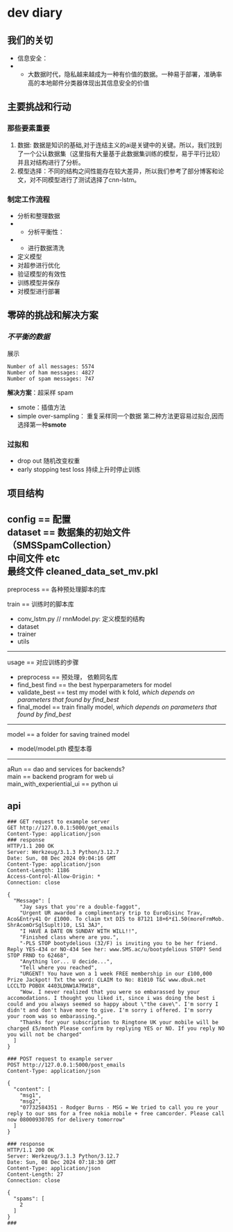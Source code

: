 # dev diary

## 我们的关切
- 信息安全：
- - 大数据时代，隐私越来越成为一种有价值的数据。一种易于部署，准确率高的本地邮件分类器体现出其信息安全的价值
## 主要挑战和行动
### 那些要素重要
1. 数据: 数据是知识的基础,对于连结主义的ai是关键中的关键。所以，我们找到了一个公认数据集（这里指有大量基于此数据集训练的模型，易于平行比较）并且对结构进行了分析。
2. 模型选择：不同的结构之间性能存在较大差异，所以我们参考了部分博客和论文，对不同模型进行了测试选择了cnn-lstm。
### 制定工作流程
* 分析和整理数据
* * 分析平衡性：
* * 进行数据清洗
* 定义模型
* 对超参进行优化
* 验证模型的有效性
* 训练模型并保存
* 对模型进行部署

## 零碎的挑战和解决方案
### *不平衡的数据*
展示
```
Number of all messages: 5574
Number of ham messages: 4827
Number of spam messages: 747
```
**解决方案**：超采样 spam 
- smote：插值方法
- simple over-sampling： 重复采样同一个数据
第二种方法更容易过拟合,因而选择第一种**smote**

### 过拟和
* drop out 随机改变权重
* early stopping test loss 持续上升时停止训练
## 项目结构
config == 配置  
dataset == 数据集的初始文件（SMSSpamCollection）  
           中间文件 etc  
            最终文件 cleaned_data_set_mv.pkl  
---
preprocess == 各种预处理脚本的库  
            
train == 训练时的脚本库  
- conv_lstm.py // rnnModel.py: 定义模型的结构  
- dataset
- trainer
- utils  

---
usage == 对应训练的步骤  
- preprocess ==     预处理， 依赖同名库  
- find_best find == the best hyperparameters for model  
- validate_best ==  test my model with k fold, _which depends on parameters that found by find_best_   
- final_model ==    train finally model, _which depends on parameters that found by find_best_   
---
model == a folder for saving trained model
- model/model.pth 模型本尊  
---
aRun ==       dao and services for backends?  
main ==       backend program for web ui  
main_with_experiential_ui ==   python ui  

## api
```
### GET request to example server
GET http://127.0.0.1:5000/get_emails
Content-Type: application/json
### response
HTTP/1.1 200 OK
Server: Werkzeug/3.1.3 Python/3.12.7
Date: Sun, 08 Dec 2024 09:04:16 GMT
Content-Type: application/json
Content-Length: 1186
Access-Control-Allow-Origin: *
Connection: close

{
  "Message": [
    "Jay says that you're a double-faggot",
    "Urgent UR awarded a complimentary trip to EuroDisinc Trav, Aco&Entry41 Or £1000. To claim txt DIS to 87121 18+6*£1.50(moreFrmMob. ShrAcomOrSglSuplt)10, LS1 3AJ",
    "I HAVE A DATE ON SUNDAY WITH WILL!!",
    "Finished class where are you.",
    "-PLS STOP bootydelious (32/F) is inviting you to be her friend. Reply YES-434 or NO-434 See her: www.SMS.ac/u/bootydelious STOP? Send STOP FRND to 62468",
    "Anything lor... U decide...",
    "Tell where you reached",
    "URGENT! You have won a 1 week FREE membership in our £100,000 Prize Jackpot! Txt the word: CLAIM to No: 81010 T&C www.dbuk.net LCCLTD POBOX 4403LDNW1A7RW18",
    "Wow. I never realized that you were so embarassed by your accomodations. I thought you liked it, since i was doing the best i could and you always seemed so happy about \"the cave\". I'm sorry I didn't and don't have more to give. I'm sorry i offered. I'm sorry your room was so embarassing.",
    "Thanks for your subscription to Ringtone UK your mobile will be charged £5/month Please confirm by replying YES or NO. If you reply NO you will not be charged"
  ]
}

### POST request to example server
POST http://127.0.0.1:5000/post_emails
Content-Type: application/json

{
  "content": [
    "msg1",
    "msg2",
    "07732584351 - Rodger Burns - MSG = We tried to call you re your reply to our sms for a free nokia mobile + free camcorder. Please call now 08000930705 for delivery tomorrow"
  ]
}

### response
HTTP/1.1 200 OK
Server: Werkzeug/3.1.3 Python/3.12.7
Date: Sun, 08 Dec 2024 07:18:30 GMT
Content-Type: application/json
Content-Length: 27
Connection: close

{
  "spams": [
    2
  ]
}
###
```


